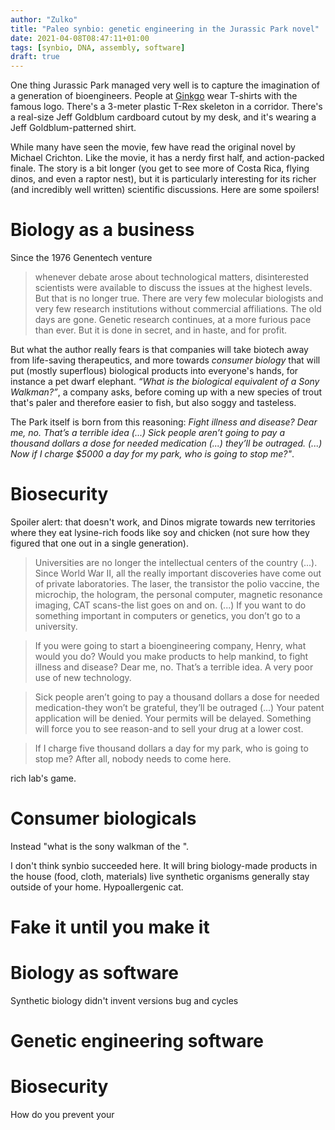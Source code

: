 ```yaml
---
author: "Zulko"
title: "Paleo synbio: genetic engineering in the Jurassic Park novel"
date: 2021-04-08T08:47:11+01:00
tags: [synbio, DNA, assembly, software]
draft: true
---
```


One thing Jurassic Park managed very well is to capture the imagination of a generation of bioengineers. People at [Ginkgo](https://www.ginkgobioworks.com/) wear T-shirts with the famous logo. There's a 3-meter plastic T-Rex skeleton in a corridor. There's a real-size Jeff Goldblum cardboard cutout by my desk, and it's wearing a Jeff Goldblum-patterned shirt.

While many have seen the movie, few have read the original novel by Michael Crichton. Like the movie, it has a nerdy first half, and action-packed finale. The story is a bit longer (you get to see more of Costa Rica, flying dinos, and even a raptor nest), but it is particularly interesting for its richer (and incredibly well written) scientific discussions. Here are some spoilers!

# Biology as a business

Since the 1976 Genentech venture

> whenever debate arose about technological matters, disinterested scientists were available to discuss the issues at the highest
> levels. But that is no longer true. There are very few molecular biologists and very few research institutions without commercial affiliations. The old days are gone. Genetic research continues, at a more furious pace than ever. But it is done in secret, and in haste, and for profit.

But what the author really fears is that companies will take biotech away from life-saving therapeutics, and more towards _consumer biology_ that will put (mostly superflous) biological products into everyone's hands, for instance a pet dwarf elephant. _“What is the biological equivalent of a Sony Walkman?”_, a company asks, before coming up with a new species of trout that's paler and therefore easier to fish, but also soggy and tasteless.

The Park itself is born from this reasoning: _Fight illness and disease? Dear me, no. That’s a terrible idea (...) Sick people aren’t going to pay a thousand dollars a dose for needed medication (...) they’ll be outraged. (...) Now if I charge $5000 a day for my park, who is going to stop me?"_.

# Biosecurity

Spoiler alert: that doesn't work, and Dinos migrate towards new territories where they eat lysine-rich foods like soy and chicken (not sure how they figured that one out in a single generation).

> Universities are no longer the intellectual centers of the country (...). Since World War II, all the really important discoveries have come out of private laboratories. The laser, the transistor the polio vaccine, the microchip, the hologram,
> the personal computer, magnetic resonance imaging, CAT scans-the list goes on and
> on. (...) If you want to do something important in computers or genetics, you don’t go to a university.

> If you were going to start a bioengineering company, Henry, what would you do? Would you make products to help mankind, to fight illness and disease? Dear me, no. That’s a terrible idea. A very poor use of new technology.

> Sick people aren’t going to pay a thousand dollars a dose for needed medication-they won’t be grateful, they’ll be outraged (...) Your patent application will be denied. Your permits will be delayed. Something will force you to see reason-and to sell your drug at a lower cost.

> If I charge five thousand dollars a day for my park, who is going to stop
> me? After all, nobody needs to come here.

rich lab's game.

# Consumer biologicals

Instead "what is the sony walkman of the ".

I don't think synbio succeeded here. It will bring biology-made products in the house (food, cloth, materials) live synthetic organisms generally stay outside of your home. Hypoallergenic cat.

# Fake it until you make it

# Biology as software

Synthetic biology didn't invent
versions
bug and cycles

# Genetic engineering software

# Biosecurity

How do you prevent your
